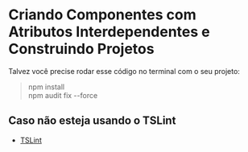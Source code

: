 # Criando Componentes com Atributos Interdependentes e Construindo Projetos
Talvez você precise rodar esse código no terminal com o seu projeto:
>npm install <br>
>npm audit fix --force

## Caso não esteja usando o TSLint
- <a href="https://zumbiprogramador.blogspot.com/2021/01/not-using-local-tslint-version-found.html">TSLint</a> 
